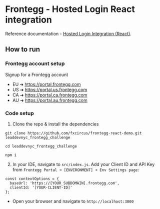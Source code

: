# Frontegg - Hosted Login React integration

Reference documentation - [Hosted Login Integration (React)](https://docs.frontegg.com/docs/react-hosted-login-guide).

## How to run

### Frontegg account setup
Signup for a Frontegg account
- EU ➜ https://portal.frontegg.com
- US ➜ https://portal.us.frontegg.com
- CA ➜ https://portal.ca.frontegg.com
- AU ➜ https://portal.au.frontegg.com

### Code setup

1. Clone the repo & install the dependencies
```
git clone https://github.com/fxcircus/frontegg-react-demo.git leaddevnyc_frontegg_challenge

cd leaddevnyc_frontegg_challenge

npm i
```

2. In your IDE, navigate to `src/index.js`. Add your Client ID and API Key from `Frontegg Portal ➜ [ENVIRONMENT] ➜ Env Settings page`:

```
const contextOptions = {
  baseUrl: 'https://[YOUR_SUBDOMAIN].frontegg.com',
  clientId: '[YOUR-CLIENT-ID]'
};
```

- Open your browser and navigate to `http://localhost:3000`
